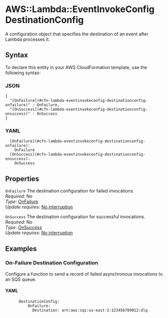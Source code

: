# AWS::Lambda::EventInvokeConfig DestinationConfig<a name="aws-properties-lambda-eventinvokeconfig-destinationconfig"></a>

A configuration object that specifies the destination of an event after Lambda processes it\.

## Syntax<a name="aws-properties-lambda-eventinvokeconfig-destinationconfig-syntax"></a>

To declare this entity in your AWS CloudFormation template, use the following syntax:

### JSON<a name="aws-properties-lambda-eventinvokeconfig-destinationconfig-syntax.json"></a>

```
{
  "[OnFailure](#cfn-lambda-eventinvokeconfig-destinationconfig-onfailure)" : OnFailure,
  "[OnSuccess](#cfn-lambda-eventinvokeconfig-destinationconfig-onsuccess)" : OnSuccess
}
```

### YAML<a name="aws-properties-lambda-eventinvokeconfig-destinationconfig-syntax.yaml"></a>

```
  [OnFailure](#cfn-lambda-eventinvokeconfig-destinationconfig-onfailure): 
    OnFailure
  [OnSuccess](#cfn-lambda-eventinvokeconfig-destinationconfig-onsuccess): 
    OnSuccess
```

## Properties<a name="aws-properties-lambda-eventinvokeconfig-destinationconfig-properties"></a>

`OnFailure`  <a name="cfn-lambda-eventinvokeconfig-destinationconfig-onfailure"></a>
The destination configuration for failed invocations\.  
*Required*: No  
*Type*: [OnFailure](aws-properties-lambda-eventinvokeconfig-destinationconfig-onfailure.md)  
*Update requires*: [No interruption](https://docs.aws.amazon.com/AWSCloudFormation/latest/UserGuide/using-cfn-updating-stacks-update-behaviors.html#update-no-interrupt)

`OnSuccess`  <a name="cfn-lambda-eventinvokeconfig-destinationconfig-onsuccess"></a>
The destination configuration for successful invocations\.  
*Required*: No  
*Type*: [OnSuccess](aws-properties-lambda-eventinvokeconfig-destinationconfig-onsuccess.md)  
*Update requires*: [No interruption](https://docs.aws.amazon.com/AWSCloudFormation/latest/UserGuide/using-cfn-updating-stacks-update-behaviors.html#update-no-interrupt)

## Examples<a name="aws-properties-lambda-eventinvokeconfig-destinationconfig--examples"></a>

### On\-Failure Destination Configuration<a name="aws-properties-lambda-eventinvokeconfig-destinationconfig--examples--On-Failure_Destination_Configuration"></a>

Configure a function to send a record of failed asynchronous invocations to an SQS queue\.

#### YAML<a name="aws-properties-lambda-eventinvokeconfig-destinationconfig--examples--On-Failure_Destination_Configuration--yaml"></a>

```
      DestinationConfig:
          OnFailure:
            Destination: arn:aws:sqs:us-east-2:123456789012:dlq
```